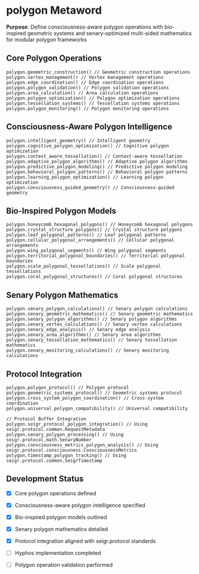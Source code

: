 # polygon Metaword

**Purpose**: Define consciousness-aware polygon operations with bio-inspired geometric systems and senary-optimized multi-sided mathematics for modular polygon frameworks

## Core Polygon Operations

```hyphos
polygon.geometric_construction() // Geometric construction operations
polygon.vertex_management() // Vertex management operations
polygon.edge_coordination() // Edge coordination operations
polygon.polygon_validation() // Polygon validation operations
polygon.area_calculation() // Area calculation operations
polygon.polygon_optimization() // Polygon optimization operations
polygon.tessellation_systems() // Tessellation systems operations
polygon.polygon_monitoring() // Polygon monitoring operations
```

## Consciousness-Aware Polygon Intelligence

```hyphos
polygon.intelligent_geometry() // Intelligent geometry
polygon.cognitive_polygon_optimization() // Cognitive polygon optimization
polygon.context_aware_tessellation() // Context-aware tessellation
polygon.adaptive_polygon_algorithms() // Adaptive polygon algorithms
polygon.predictive_polygon_modeling() // Predictive polygon modeling
polygon.behavioral_polygon_patterns() // Behavioral polygon patterns
polygon.learning_polygon_optimization() // Learning polygon optimization
polygon.consciousness_guided_geometry() // Consciousness-guided geometry
```

## Bio-Inspired Polygon Models

```hyphos
polygon.honeycomb_hexagonal_polygons() // Honeycomb hexagonal polygons
polygon.crystal_structure_polygons() // Crystal structure polygons
polygon.leaf_polygonal_patterns() // Leaf polygonal patterns
polygon.cellular_polygonal_arrangements() // Cellular polygonal arrangements
polygon.wing_polygonal_segments() // Wing polygonal segments
polygon.territorial_polygonal_boundaries() // Territorial polygonal boundaries
polygon.scale_polygonal_tessellations() // Scale polygonal tessellations
polygon.coral_polygonal_structures() // Coral polygonal structures
```

## Senary Polygon Mathematics

```hyphos
polygon.senary_polygon_calculations() // Senary polygon calculations
polygon.senary_geometric_mathematics() // Senary geometric mathematics
polygon.senary_polygon_algorithms() // Senary polygon algorithms
polygon.senary_vertex_calculations() // Senary vertex calculations
polygon.senary_edge_analysis() // Senary edge analysis
polygon.senary_area_algorithms() // Senary area algorithms
polygon.senary_tessellation_mathematics() // Senary tessellation mathematics
polygon.senary_monitoring_calculations() // Senary monitoring calculations
```

## Protocol Integration

```hyphos
polygon.polygon_protocol() // Polygon protocol
polygon.geometric_systems_protocol() // Geometric systems protocol
polygon.cross_system_polygon_coordination() // Cross-system coordination
polygon.universal_polygon_compatibility() // Universal compatibility

// Protocol Buffer Integration
polygon.seigr_protocol_polygon_integration() // Using seigr.protocol.common.RequestMetadata
polygon.senary_polygon_processing() // Using seigr.protocol.math.SenaryNumber
polygon.consciousness_metrics_polygon_analysis() // Using seigr.protocol.consciousness.ConsciousnessMetrics
polygon.timestamp_polygon_tracking() // Using seigr.protocol.common.SeigrTimestamp
```

## Development Status

- [x] Core polygon operations defined
- [x] Consciousness-aware polygon intelligence specified
- [x] Bio-inspired polygon models outlined
- [x] Senary polygon mathematics detailed
- [x] Protocol integration aligned with seigr.protocol standards
- [ ] Hyphos implementation completed
- [ ] Polygon operation validation performed

